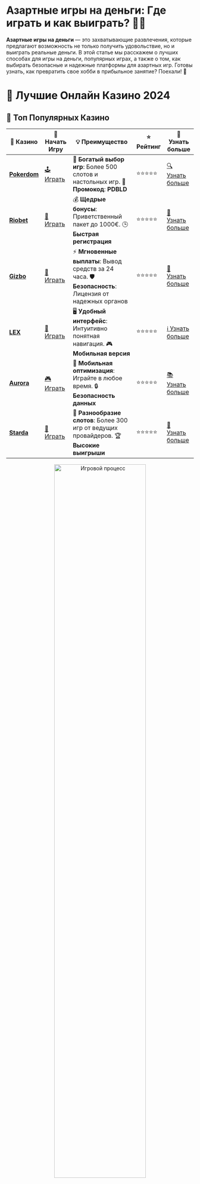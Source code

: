 # Азартные игры на деньги: Где играть и как выиграть? 🎰💸

**Азартные игры на деньги** — это захватывающие развлечения, которые предлагают возможность не только получить удовольствие, но и выиграть реальные деньги. В этой статье мы расскажем о лучших способах для игры на деньги, популярных играх, а также о том, как выбирать безопасные и надежные платформы для азартных игр. Готовы узнать, как превратить свое хобби в прибыльное занятие? Поехали! 🚀

# 🎰 Лучшие Онлайн Казино 2024

## 🌟 Топ Популярных Казино

| 🎲 **Казино** | 🔗 **Начать Игру** | 💡 **Преимущество** | ⭐ **Рейтинг** | 🔗 **Узнать больше** |
|--------------|---------------------|---------------------|----------------|----------------------|
| [**Pokerdom**](https://brandplay.link/4k77v2yx) | [🕹️ Играть](https://brandplay.link/4k77v2yx) | 🎉 **Богатый выбор игр**: Более 500 слотов и настольных игр. 🎁 **Промокод**: **PDBLD** | ⭐⭐⭐⭐⭐ | [🔍 Узнать больше](https://brandplay.link/4k77v2yx) |
| [**Riobet**](https://brandplay.link/7xBLTPyj) | [🎰 Играть](https://brandplay.link/7xBLTPyj) | 💰 **Щедрые бонусы**: Приветственный пакет до 1000€. 🕒 **Быстрая регистрация** | ⭐⭐⭐⭐⭐ | [📖 Узнать больше](https://brandplay.link/7xBLTPyj) |
| [**Gizbo**](https://brandplay.link/bprXw4YV) | [🎲 Играть](https://brandplay.link/bprXw4YV) | ⚡ **Мгновенные выплаты**: Вывод средств за 24 часа. 🛡️ **Безопасность**: Лицензия от надежных органов | ⭐⭐⭐⭐⭐ | [📝 Узнать больше](https://brandplay.link/bprXw4YV) |
| [**LEX**](https://brandplay.link/zW4hdDFV) | [🤑 Играть](https://brandplay.link/zW4hdDFV) | 🖥️ **Удобный интерфейс**: Интуитивно понятная навигация. 🎮 **Мобильная версия** | ⭐⭐⭐⭐⭐ | [ℹ️ Узнать больше](https://brandplay.link/zW4hdDFV) |
| [**Aurora**](https://10trafic-stat2.com/click/668546556bcc6313411604bd/6766/13032/subaccount) | [🎮 Играть](https://10trafic-stat2.com/click/668546556bcc6313411604bd/6766/13032/subaccount) | 📱 **Мобильная оптимизация**: Играйте в любое время. 🔒 **Безопасность данных** | ⭐⭐⭐⭐⭐ | [📚 Узнать больше](https://10trafic-stat2.com/click/668546556bcc6313411604bd/6766/13032/subaccount) |
| [**Starda**](https://brandplay.link/fB7xwRFL) | [🎯 Играть](https://brandplay.link/fB7xwRFL) | 🎰 **Разнообразие слотов**: Более 300 игр от ведущих провайдеров. 🏆 **Высокие выигрыши** | ⭐⭐⭐⭐⭐ | [🔎 Узнать больше](https://brandplay.link/fB7xwRFL) |

<div align="center">
    <img src="https://i.pinimg.com/originals/87/9e/b9/879eb9354dd0699582408b68f2e253b2.gif" alt="Игровой процесс" width="70%">
</div>

## 💎 Лучшие Бонусы и Акции

| 🎲 **Казино** | 🔗 **Начать Игру** | 💡 **Преимущество** | ⭐ **Рейтинг** | 🔗 **Узнать больше** |
|--------------|---------------------|---------------------|----------------|----------------------|
| [**Kometa**](https://brandplay.link/8ZymQJV8) | [🎰 Играть](https://brandplay.link/8ZymQJV8) | 🎁 **Эксклюзивные бонусы**: Регулярные акции и промо. 🔄 **Программы лояльности** | ⭐⭐⭐⭐☆ | [🔍 Узнать больше](https://brandplay.link/8ZymQJV8) |
| [**R7**](https://brandplay.link/bMd3Yjsw) | [🕹️ Играть](https://brandplay.link/bMd3Yjsw) | 🕒 **Круглосуточная поддержка**: Всегда на связи. 💸 **Высокие лимиты** | ⭐⭐⭐⭐☆ | [📖 Узнать больше](https://brandplay.link/bMd3Yjsw) |
| [**7K**](https://brandplay.link/BvQyFShp) | [🎲 Играть](https://brandplay.link/BvQyFShp) | 🌟 **Эксклюзивные бонусы**: Только для VIP игроков. 🎉 **Сезонные акции** | ⭐⭐⭐⭐☆ | [📝 Узнать больше](https://brandplay.link/BvQyFShp) |
| [**Kent**](https://brandplay.link/Fv2WP3js) | [🤑 Играть](https://brandplay.link/Fv2WP3js) | 📈 **Высокий RTP**: Более 98%. 💼 **Профессиональная поддержка** | ⭐⭐⭐⭐☆ | [ℹ️ Узнать больше](https://brandplay.link/Fv2WP3js) |
| [**1Xslots**](https://brandplay.link/hSB1khtr) | [🎮 Играть](https://brandplay.link/hSB1khtr) | 🎉 **Множество акций**: Еженедельные бонусы и турниры. 🛡️ **Безопасность** | ⭐⭐⭐⭐☆ | [📚 Узнать больше](https://brandplay.link/hSB1khtr) |
| [**Gama**](https://brandplay.link/j6NMKsDz) | [🎯 Играть](https://brandplay.link/j6NMKsDz) | 🔍 **Интуитивный интерфейс**: Легкость использования. 🏅 **Престижные турниры** | ⭐⭐⭐⭐☆ | [🔎 Узнать больше](https://brandplay.link/j6NMKsDz) |

<div align="center">
    <img src="https://i.pinimg.com/originals/87/9e/b9/879eb9354dd0699582408b68f2e253b2.gif" alt="Игровой процесс" width="70%">
</div>

## 🚀 Быстрые Выигрыши и Поддержка

| 🎲 **Казино** | 🔗 **Начать Игру** | 💡 **Преимущество** | ⭐ **Рейтинг** | 🔗 **Узнать больше** |
|--------------|---------------------|---------------------|----------------|----------------------|
| [**Onion**](https://brandplay.link/zBGRVpQ9) | [🎰 Играть](https://brandplay.link/zBGRVpQ9) | 🤑 **Низкие ставки**: Идеально для начинающих. 🔄 **Быстрые выводы** | ⭐⭐⭐⭐☆ | [🔍 Узнать больше](https://brandplay.link/zBGRVpQ9) |
| [**Чемпион**](https://temon-gter.cfd/go/lRq?p80412p304504pcc44t17455) | [🕹️ Играть](https://temon-gter.cfd/go/lRq?p80412p304504pcc44t17455) | 🏅 **Лояльная программа**: Награды за активность. 🎁 **Ежемесячные бонусы** | ⭐⭐⭐⭐☆ | [📖 Узнать больше](https://temon-gter.cfd/go/lRq?p80412p304504pcc44t17455) |
| [**Vavada**](https://vavadapartner.pro/?promo=ea5c9275-6854-4505-94fc-95ab18221945-linkb2) | [🎲 Играть](https://vavadapartner.pro/?promo=ea5c9275-6854-4505-94fc-95ab18221945-linkb2) | 🚀 **Быстрая регистрация**: Начните играть мгновенно. 🔐 **Безопасные транзакции** | ⭐⭐⭐⭐☆ | [📝 Узнать больше](https://vavadapartner.pro/?promo=ea5c9275-6854-4505-94fc-95ab18221945-linkb2) |
| [**Friends**](https://gofriends.kim/linkb2) | [🤑 Играть](https://gofriends.kim/linkb2) | 🤝 **Социальные игры**: Играйте с друзьями. 🌐 **Мультиплатформенность** | ⭐⭐⭐⭐☆ | [ℹ️ Узнать больше](https://gofriends.kim/linkb2) |
| [**1WIN**](https://brandplay.link/smXVpBbG) | [🎮 Играть](https://brandplay.link/smXVpBbG) | 🏆 **Турниры с большими призами**: Присоединяйтесь к состязаниям. 🎯 **Акции каждый день** | ⭐⭐⭐⭐⭐ | [🔍 Узнать больше](https://brandplay.link/smXVpBbG) |
| [**Drip**](https://drp-ircp01.com/c07e6a3db) | [🎯 Играть](https://drp-ircp01.com/c07e6a3db) | 🌐 **Инновационные игры**: Новейшие игровые технологии. 🛡️ **Высокая безопасность** | ⭐⭐⭐⭐☆ | [🔎 Узнать больше](https://drp-ircp01.com/c07e6a3db) |

✨ **Выбирайте лучшее казино для себя и наслаждайтесь игрой! Удачи!** ✨

![Азартные игры на деньги](https://i.pinimg.com/originals/a9/29/6e/a9296ea1cf6a7c20a985e593451f0323.png)

<div align="center">
    <img src="https://i.pinimg.com/originals/87/9e/b9/879eb9354dd0699582408b68f2e253b2.gif" alt="Азартные игры на деньги" width="70%">
</div>

---

### Как выбрать платформу для **азартных игр на деньги**? 🔍

Для того чтобы начать играть на реальные деньги, важно выбрать подходящее онлайн казино или платформу для азартных игр. Чтобы выбрать безопасную и честную платформу, обратите внимание на несколько факторов:

1. **Лицензия и безопасность** 🛡  
   Убедитесь, что выбранная вами платформа имеет лицензию от авторитетного регулятора. Это гарантирует, что все игры проходят под строгим контролем и что ваши данные защищены.

2. **Платежные системы** 💳  
   Хорошие казино предлагают широкий выбор методов пополнения и вывода средств. Убедитесь, что выбрана платформа поддерживает удобные для вас способы оплаты — банковские карты, электронные кошельки или криптовалюты.

3. **Бонусы и акции** 🎁  
   Азартные игры на деньги всегда интереснее, если они сопровождаются бонусами. Выбирайте платформы, которые предлагают выгодные приветственные бонусы, фриспины и другие акции, которые увеличат ваш шанс на выигрыш.

4. **Отзывы игроков** 💬  
   Прочитайте отзывы других игроков, чтобы понять, насколько надежна выбранная вами платформа. Хорошие казино и игровые сайты всегда получают положительные отклики за честность, удобство и безопасность.

---

### Популярные **азартные игры на деньги** 🎮

В мире азартных игр существует множество вариантов для игры на деньги, и каждый игрок может выбрать то, что ему ближе. Вот несколько самых популярных игр, которые предлагают отличные возможности для выигрыша:

1. **Слоты** 🎰  
   Это одна из самых популярных категорий азартных игр. Слоты с джекпотами, бонусными раундами и привлекательными темами предлагают игрокам не только интересный процесс игры, но и шанс на крупный выигрыш.

2. **Рулетка** 🎡  
   Классическая игра в рулетку предлагает захватывающее переживание и возможность выигрыша при правильном подходе к ставкам. Играйте в различные виды рулетки — европейскую, французскую или американскую.

3. **Покер** ♠️  
   Покер — это не только игра удачи, но и стратегия. В онлайн казино вы можете участвовать в турнирах, а также в обычных кэш-играх, где каждый ход может стать решающим.

4. **Блэкджек** 🃏  
   Эта карточная игра сочетает в себе простые правила и глубокую стратегию. В блэкджеке игроки пытаются набрать 21 очко, обыгрывая дилера и другие ставки.

5. **Крэпс** 🎲  
   Крэпс — это игра в кости, которая может быть очень прибыльной для игроков, если они правильно научатся делать ставки и управлять банком.

---

### Как увеличить шансы на успех в **азартных играх на деньги**? 📈

1. **Изучите правила и стратегии** 📚  
   Каждая игра имеет свои особенности, и для повышения шансов на успех важно изучить ее правила. Применение проверенных стратегий в играх, таких как покер или блэкджек, значительно повысит ваши шансы на победу.

2. **Управляйте банкроллом** 💸  
   Умение контролировать свои финансы в игре — ключ к долгосрочному успеху. Установите лимит на свои ставки и не превышайте его. Это поможет избежать крупных потерь.

3. **Используйте бонусы** 🎁  
   Воспользуйтесь бонусами, которые предлагают казино. Бонусы могут значительно увеличить вашу игру, а значит, и шансы на выигрыш. Главное — не забывайте читать условия их отыгрыша.

4. **Не играйте под давлением** ⏳  
   Азартные игры могут вызывать эмоции, но важно не играть под давлением. Если вам не везет, лучше сделать паузу и вернуться к игре позже, когда вы будете готовы.

---

### ТОП-3 советов для успешной игры в **азартные игры на деньги** 🎯

1. **Начните с игр с низким риском** 🎲  
   Если вы новичок, лучше начать с игр с низким риском, например, с небольшими ставками в слотах или рулетке. Это поможет вам привыкнуть к процессу игры и снизить возможные потери.

2. **Используйте стратегические игры** ♠️  
   В играх, таких как покер или блэкджек, где важно учитывать стратегию, не полагайтесь только на удачу. Изучайте стратегии и развивайте свои навыки.

3. **Следите за временем** ⏰  
   Азартные игры могут увлечь вас на долгое время. Чтобы избежать потери контроля, установите себе лимит по времени, который вы хотите потратить на игру.

---

### Заключение: Наслаждайтесь **азартными играми на деньги** с умом! 💎

**Азартные игры на деньги** — это не только способ развлечься, но и шанс на крупные выигрыши. Важно выбирать безопасные и надежные платформы для игры, а также подходить к игре ответственно. Управление банкроллом, использование стратегий и бонусов помогут вам повысить шансы на успех.

💬 **Готовы испытать удачу? Начинайте играть на реальные деньги и выигрывать уже сегодня!**
